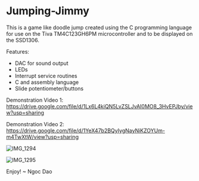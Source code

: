 # Jumping-Jimmy

This is a game like doodle jump created using the C programming language for use on the Tiva TM4C123GH6PM microcontroller and to be displayed on the SSD1306.

Features:
- DAC for sound output
- LEDs
- Interrupt service routines
- C and assembly language
- Slide potentiometer/buttons


Demonstration Video 1: https://drive.google.com/file/d/1Lx6L4kiQN5LvZSLJvAI0MO8_3HvEPJby/view?usp=sharing

Demonstration Video 2: https://drive.google.com/file/d/1YeX47b2BQyIygNayNiKZOYUm-m4TwXtW/view?usp=sharing

![IMG_1294](https://user-images.githubusercontent.com/66232491/130109749-61074fbd-b980-4296-97a1-976afaf3acba.PNG)

![IMG_1295](https://user-images.githubusercontent.com/66232491/130109142-462ab61b-af31-4dc8-8aa5-a936cf94a309.PNG)


Enjoy!
~ Ngoc Dao


